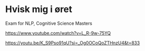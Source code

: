 # Hvisk mig i øret
Exam for NLP, Cognitive Science Masters

https://www.youtube.com/watch?v=L_R-9w-75YQ

https://youtu.be/K_S9Pso91qU?si=_Og0OCoQoZTHnzU4&t=833 
